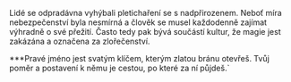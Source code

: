 Lidé se odpradávna vyhýbali pletichaření se s nadpřirozenem. Neboť míra nebezpečenství byla nesmírná a člověk se musel každodenně zajímat výhradně o své přežití. Často tedy pak bývá součástí kultur, že magie jest zakázána a označena za zlořečenství. 



***Pravé jméno jest svatým klíčem, kterým zlatou bránu otevřeš. Tvůj poměr a postavení k němu je cestou, po které za ní půjdeš.`

